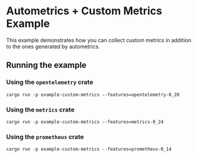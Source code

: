 # Autometrics + Custom Metrics Example

This example demonstrates how you can collect custom metrics in addition to the ones generated by autometrics.

## Running the example

### Using the `opentelemetry` crate

```shell
cargo run -p example-custom-metrics --features=opentelemetry-0_20
```

### Using the `metrics` crate

```shell
cargo run -p example-custom-metrics --features=metrics-0_24
```

### Using the `prometheus` crate

```shell
cargo run -p example-custom-metrics --features=prometheus-0_14
```

